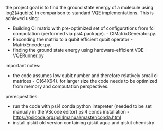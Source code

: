 the project goal is to find the ground state energy of a molecule using log2(#qubits) in comparison to standard VQE implementations.
This is achieved using:
* Building CI matrix with pre-optimized set of configurations from fci computation (performed via psi4 package). - CIMatrixGenerator.py.
* Enconding the matrix to a qubit efficient qubit operator - MatrixEncoder.py.
* finding the ground state energy using hardware-efficient VQE - VQERunner.py

important notes:
- the code assumes low qubit number and therefore relatively small ci matrices - O(64X64). 
  for larger size the code needs to be optimized from memory and computation perspectives.



prerequestities:
* run the code with psi4 conda python intepreter (needed to be set manualy in the VScode editor) 
    psi4 conds installation - https://psicode.org/psi4manual/master/conda.html
* install qiskit old version containing qiskit aqua and qiskit chemistry 